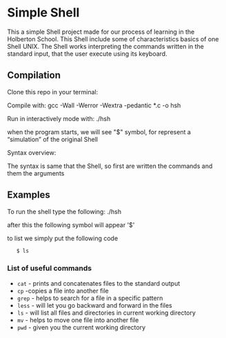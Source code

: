 # Simple Shell

This a simple Shell project made for our process of learning in the Holberton School. This Shell include some of characteristics basics of one Shell UNIX. The Shell works interpreting the commands written in the standard input, that the user execute using its keyboard.

## Compilation
Clone this repo in your terminal:

Compile with: gcc -Wall -Werror -Wextra -pedantic *.c -o hsh

Run in interactively mode with: ./hsh

when the program starts, we will see "$" symbol, for represent a “simulation” of the original Shell

Syntax overview:

The syntax is same that the Shell, so first are written the commands and them the arguments

## Examples

To run the shell type the following: ./hsh

after this the following symbol will appear '$'

to list we simply put the following code

```bash
   $ ls
```

### List of useful commands
* `cat` - prints and concatenates files to the standard output
* `cp` -copies a file into another file
* `grep` - helps to search for a file in a specific pattern
* `less` - will let you go backward and forward in the files
* `ls` - will list all files and directories in current working directory
* `mv` - helps to move one file into another file
* `pwd` - given you the current working directory